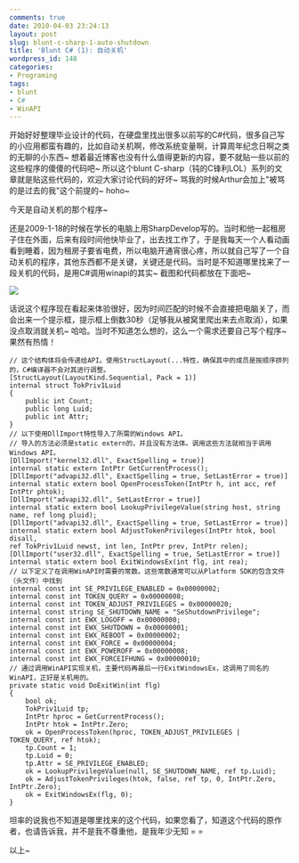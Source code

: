 ```yaml
---
comments: true
date: 2010-04-03 23:24:13
layout: post
slug: blunt-c-sharp-1-auto-shutdown
title: 'Blunt C# (1): 自动关机'
wordpress_id: 148
categories:
- Programing
tags:
- blunt
- C#
- WinAPI
---
```


开始好好整理毕业设计的代码，在硬盘里找出很多以前写的C#代码，很多自己写的小应用都蛮有趣的，比如自动关机啊，修改系统变量啊，计算周年纪念日啊之类的无聊的小东西~ 想着最近博客也没有什么值得更新的内容，要不就贴一些以前的这些程序的傻傻的代码吧~ 所以这个blunt C-sharp（钝的C锋利LOL）系列的文章就是贴这些代码的，欢迎大家讨论代码的好坏~ 骂我的时候Arthur会加上"被骂的是过去的我"这个前提的~ hoho~




今天是自动关机的那个程序~




还是2009-1-18的时候在学长的电脑上用SharpDevelop写的。当时和他一起租房子住在外面，后来有段时间他快毕业了，出去找工作了，于是我每天一个人看动画看到睡着，因为租房子要省电费，所以电脑开通宵很心疼，所以就自己写了一个自动关机的程序，其他东西都不是关键，关键还是代码。当时是不知道哪里找来了一段关机的代码，是用C#调用winapi的其实~  截图和代码都放在下面吧~




![](/upload/2010-04-03_bluntcsharp_autoshutdown.png)




话说这个程序现在看起来体验很好，因为时间匹配的时候不会直接把电脑关了，而会出来一个提示框，提示框上倒数30秒（足够我从被窝里爬出来去点取消），如果没点取消就关机~ 哈哈。当时不知道怎么想的，这么一个需求还要自己写个程序~ 果然有热情！



    
    // 这个结构体将会传递给API。使用StructLayout(...特性，确保其中的成员是按顺序排列的，C#编译器不会对其进行调整。
    [StructLayout(LayoutKind.Sequential, Pack = 1)]
    internal struct TokPriv1Luid
    {
        public int Count;
        public long Luid;
        public int Attr;
    }
    // 以下使用DllImport特性导入了所需的Windows API。
    // 导入的方法必须是static extern的，并且没有方法体。调用这些方法就相当于调用Windows API。
    [DllImport("kernel32.dll", ExactSpelling = true)]
    internal static extern IntPtr GetCurrentProcess();
    [DllImport("advapi32.dll", ExactSpelling = true, SetLastError = true)]
    internal static extern bool OpenProcessToken(IntPtr h, int acc, ref IntPtr phtok);
    [DllImport("advapi32.dll", SetLastError = true)]
    internal static extern bool LookupPrivilegeValue(string host, string name, ref long pluid);
    [DllImport("advapi32.dll", ExactSpelling = true, SetLastError = true)]
    internal static extern bool AdjustTokenPrivileges(IntPtr htok, bool disall,
    ref TokPriv1Luid newst, int len, IntPtr prev, IntPtr relen);
    [DllImport("user32.dll", ExactSpelling = true, SetLastError = true)]
    internal static extern bool ExitWindowsEx(int flg, int rea);
    // 以下定义了在调用WinAPI时需要的常数。这些常数通常可以从Platform SDK的包含文件（头文件）中找到
    internal const int SE_PRIVILEGE_ENABLED = 0x00000002;
    internal const int TOKEN_QUERY = 0x00000008;
    internal const int TOKEN_ADJUST_PRIVILEGES = 0x00000020;
    internal const string SE_SHUTDOWN_NAME = "SeShutdownPrivilege";
    internal const int EWX_LOGOFF = 0x00000000;
    internal const int EWX_SHUTDOWN = 0x00000001;
    internal const int EWX_REBOOT = 0x00000002;
    internal const int EWX_FORCE = 0x00000004;
    internal const int EWX_POWEROFF = 0x00000008;
    internal const int EWX_FORCEIFHUNG = 0x00000010;
    // 通过调用WinAPI实现关机，主要代码再最后一行ExitWindowsEx，这调用了同名的WinAPI，正好是关机用的。
    private static void DoExitWin(int flg)
    {
        bool ok;
        TokPriv1Luid tp;
        IntPtr hproc = GetCurrentProcess();
        IntPtr htok = IntPtr.Zero;
        ok = OpenProcessToken(hproc, TOKEN_ADJUST_PRIVILEGES | TOKEN_QUERY, ref htok);
        tp.Count = 1;
        tp.Luid = 0;
        tp.Attr = SE_PRIVILEGE_ENABLED;
        ok = LookupPrivilegeValue(null, SE_SHUTDOWN_NAME, ref tp.Luid);
        ok = AdjustTokenPrivileges(htok, false, ref tp, 0, IntPtr.Zero, IntPtr.Zero);
        ok = ExitWindowsEx(flg, 0);
    }




坦率的说我也不知道是哪里找来的这个代码，如果您看了，知道这个代码的原作者，也请告诉我，并不是我不尊重他，是我年少无知 =  =




以上~

